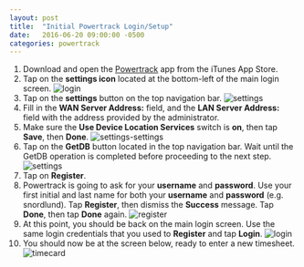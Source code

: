 ```yaml
---
layout: post
title:  "Initial Powertrack Login/Setup"
date:   2016-06-20 09:00:00 -0500
categories: powertrack
--- 
```

 
1. Download and open the [Powertrack](https://appsto.re/us/eD-mR.i) app from the iTunes App Store.
2. Tap on the __settings icon__ located at the bottom-left of the main login screen.
![login][login]
3. Tap on the __settings__ button on the top navigation bar.
![settings][settings]
4. Fill in the __WAN Server Address:__ field, and the __LAN Server Address:__ field with the address provided by the administrator.
5. Make sure the __Use Device Location Services__ switch is __on__, then tap __Save__, then __Done__.
![settings-settings][settings-settings]
6. Tap on the __GetDB__ button located in the top navigation bar.  Wait until the GetDB operation is completed before proceeding to the next step.
![settings][settings]
7. Tap on __Register__.
8. Powertrack is going to ask for your __username__ and __password__.  Use your first initial and last name for both your __username__ and __password__ (e.g. snordlund).  Tap __Register__, then dismiss the __Success__ message.  Tap __Done__, then tap __Done__ again.
![register][register]
9. At this point, you should be back on the main login screen.  Use the same login credentials that you used to __Register__ and tap __Login__.
![login][login]
10. You should now be at the screen below, ready to enter a new timesheet.
![timecard][timecard]

[login]: /assets/2016-06-20-initial-powertrack-setup/login.png
[register]: /assets/2016-06-20-initial-powertrack-setup/register.png
[settings-settings]: /assets/2016-06-20-initial-powertrack-setup/settings-settings.png
[settings]: /assets/2016-06-20-initial-powertrack-setup/settings.png
[timecard]: /assets/2016-06-20-initial-powertrack-setup/timecard.png
